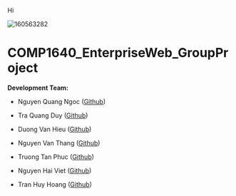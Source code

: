 Hi


![160563282](https://github.com/qngoc07012002/COMP1640_EnterpriseWeb_GroupProject/assets/116235732/ff036047-c8ad-4015-82b8-e81dac948804)

# COMP1640_EnterpriseWeb_GroupProject

**Development Team:**
- Nguyen Quang Ngoc ([Github](https://github.com/qngoc07012002))

- Tra Quang Duy ([Github](https://github.com/EricTra))

- Duong Van Hieu ([Github](https://github.com/hieucodegioi))

- Nguyen Van Thang ([Github](https://github.com/NguyenVanThangzzzz))

- Truong Tan Phuc ([Github](https://github.com/phuccan0800))

- Nguyen Hai Viet ([Github](https://github.com/Ghauol123))

- Tran Huy Hoang ([Github](https://github.com/PainnIrene))
